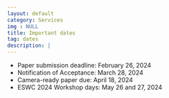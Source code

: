 ```yaml
---
layout: default
category: Services
img : NULL
title: Important dates
tag: dates
description: |
---
```

- Paper submission deadline: February 26, 2024
- Notification of Acceptance: March 28, 2024
- Camera-ready paper due: April 18, 2024
- ESWC 2024 Workshop days: May 26 and 27, 2024